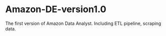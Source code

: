 # Amazon-DE-version1.0
 The first version of Amazon Data Analyst. Including ETL pipeline, scraping data.
